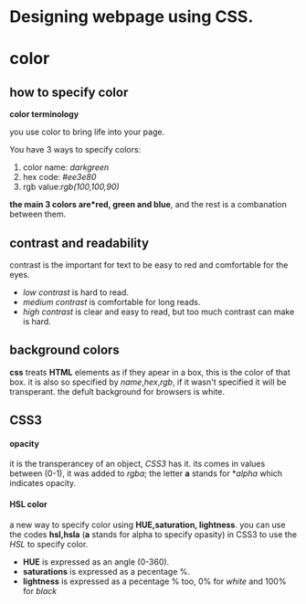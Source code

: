# Designing webpage using CSS.

# color



## how to specify color

**color terminology**

you use color to bring life into your page. 

You have 3 ways to specify colors:
1. color name: *darkgreen*
2. hex code: *#ee3e80*
3. rgb value:*rgb(100,100,90)*

**the main 3 colors are*red, green and blue**, and the rest is a combanation between them.


## contrast and readability 
contrast is the  important for text to be easy to red and comfortable for the eyes.
* *low contrast* is hard to read.
* *medium contrast* is comfortable for long reads.
* *high contrast* is clear and easy to read, but too much contrast can make is hard.


## background colors

**css** treats **HTML** elements as if they apear in a box, this is the color of that box.
it is also so specified by *name*,*hex*,*rgb*, if it wasn't specified it will be transperant. the defult background for browsers is white.

## CSS3 

#### opacity

it is the transperancey of an object, *CSS3* has it. its comes in values between (0-1), it was added to *rgba*; the letter **a** stands for **alpha* which indicates opacity.

#### HSL color

a new way to specify color using **HUE,saturation, lightness**. you can use the codes **hsl,hsla** (**a** stands for alpha to specify opasity) in CSS3 to use the *HSL* to specify color.

* **HUE** is expressed as an angle (0-360).
* **saturations** is expressed as a pecentage %.
* **lightness** is expressed as a pecentage % too, 0% for *white* and 100% for *black*










